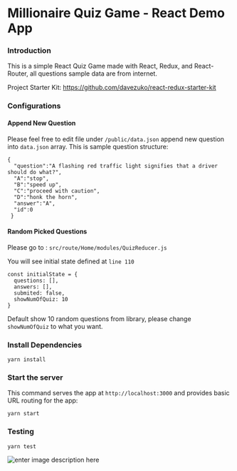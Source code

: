 # Millionaire Quiz Game - React Demo App

### Introduction

This is a simple React Quiz Game made with React, Redux, and React-Router, all questions sample data are from internet.

Project Starter Kit:
https://github.com/davezuko/react-redux-starter-kit

### Configurations

#### Append New Question
Please feel free to edit file under  `/public/data.json` append new question into `data.json` array.
This is sample question structure:

    {
      "question":"A flashing red traffic light signifies that a driver should do what?",
      "A":"stop",
      "B":"speed up",
      "C":"proceed with caution",
      "D":"honk the horn",
      "answer":"A",
      "id":0
     }

#### Random Picked Questions
Please go to : `src/route/Home/modules/QuizReducer.js`

You will see initial state defined at `line 110`

    const initialState = {
	  questions: [],
	  answers: [],
	  submited: false,
	  showNumOfQuiz: 10
	}
Default show 10 random questions from library, please change `showNumOfQuiz` to what you want.

### Install Dependencies

    yarn install

### Start the server

This command serves the app at `http://localhost:3000` and provides basic URL
routing for the app:

    yarn start

### Testing

    yarn test

![enter image description here](https://raw.githubusercontent.com/etamity/Millionaire-Quiz-Game/master/screenshots/screenshot.png)
